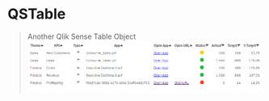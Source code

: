 # QSTable
>Another Qlik Sense Table Object
![](https://github.com/PabloSLabbe/QSTable/blob/master/docs/images/Screenshot_QSTable.png)
